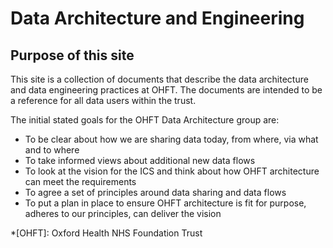 # Data Architecture and Engineering

## Purpose of this site

This site is a collection of documents that describe the data architecture and data engineering practices at OHFT. The documents are intended to be a reference for all data users within the trust.

The initial stated goals for the OHFT Data Architecture group are:

- To be clear about how we are sharing data today, from where, via what and to where
- To take informed views about additional new data flows
- To look at the vision for the ICS and think about how OHFT architecture can meet the requirements
- To agree a set of principles around data sharing and data flows
- To put a plan in place to ensure OHFT architecture is fit for purpose, adheres to our principles, can deliver the vision


*[OHFT]: Oxford Health NHS Foundation Trust